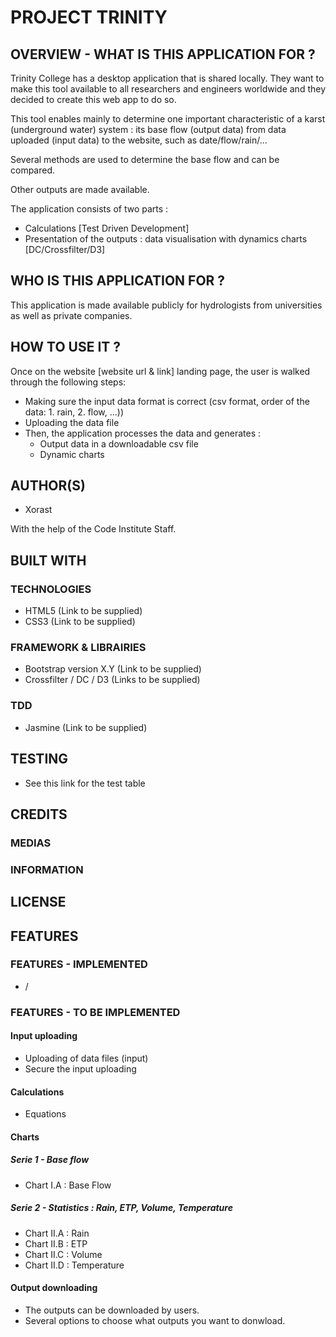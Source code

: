 # PROJECT TRINITY

## OVERVIEW - WHAT IS THIS APPLICATION FOR ?

Trinity College has a desktop application that is shared locally. They want to make this tool available to all researchers and engineers worldwide and they decided to create this web app to do so.

This tool enables mainly to determine one important characteristic of a karst (underground water) system : its base flow (output data) from data uploaded (input data) to the website, such as date/flow/rain/...

Several methods are used to determine the base flow and can be compared. 

Other outputs are made available.

The application consists of two parts : 
   * Calculations [Test Driven Development]
   * Presentation of the outputs : data visualisation with dynamics charts [DC/Crossfilter/D3]
   
## WHO IS THIS APPLICATION FOR ?

This application is made available publicly for hydrologists from universities as well as private companies.

## HOW TO USE IT ?

Once on the website [website url & link] landing page, the user is walked through the following steps:

* Making sure the input data format is correct (csv format, order of the data: 1. rain, 2. flow, ...))
* Uploading the data file
* Then, the application processes the data and generates :
  * Output data in a downloadable csv file
  * Dynamic charts
    
## AUTHOR(S)

   * Xorast
   
With the help of the Code Institute Staff.

## BUILT WITH
### TECHNOLOGIES

   * HTML5 (Link to be supplied)
   * CSS3 (Link to be supplied)

### FRAMEWORK & LIBRAIRIES
   * Bootstrap version X.Y (Link to be supplied)
   * Crossfilter / DC / D3 (Links to be supplied)

### TDD
   * Jasmine (Link to be supplied)

## TESTING
  * See this link for the test table

## CREDITS
### MEDIAS
### INFORMATION

## LICENSE

## FEATURES

### FEATURES - IMPLEMENTED

   * /

### FEATURES - TO BE IMPLEMENTED

#### Input uploading
   * Uploading of data files (input)
   * Secure the input uploading

#### Calculations
   * Equations

#### Charts

##### Serie 1 - Base flow
   * Chart I.A : Base Flow

##### Serie 2 - Statistics : Rain, ETP, Volume, Temperature
   * Chart II.A : Rain
   * Chart II.B : ETP
   * Chart II.C : Volume
   * Chart II.D : Temperature

#### Output downloading
   * The outputs can be downloaded by users.
   * Several options to choose what outputs you want to donwload.

